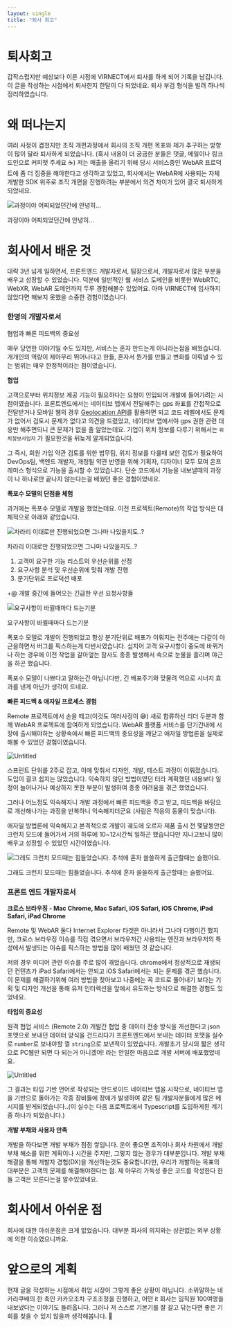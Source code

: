 ```yaml
---
layout: single
title: "퇴사 회고"
---
```


# 퇴사회고

갑작스럽지만 예상보다 이른 시점에 VIRNECT에서 퇴사를 하게 되어 기록을 남깁니다. 이 글을 작성하는 시점에서 퇴사한지 한달이 다 되었네요. 퇴사 부검 형식을 빌려 하나씩 정리하였습니다.

# 왜 떠나는지

여러 사정이 겹쳤지만 조직 개편과정에서 회사의 조직 개편 목표와 제가 추구하는 방향이 많이 달라 퇴사하게 되었습니다. (혹시 내용이 더 궁금한 분들은 댓글, 메일이나 링크드인으로 커피챗 주세요 ☕️) 저는 매출을 올리기 위해 당시 서비스중인 WebAR 프로덕트에 좀 더 집중을 해야한다고 생각하고 있었고, 회사에서는 WebAR에 사용되는 자체 개발한 SDK 위주로 조직 개편을 진행하려는 부분에서 의견 차이가 있어 결국 퇴사하게 되었네요.

![과정이야 어찌되었던간에 안녕히…](https://i.ytimg.com/vi/___5P8wxh9s/sddefault.jpg)

과정이야 어찌되었던간에 안녕히…

# 회사에서 배운 것

대략 3년 넘게 일하면서, 프론트엔드 개발자로서, 팀장으로서, 개발자로서 많은 부분을 배우고 성장할 수 있었습니다. 덕분에 일반적인 웹 서비스 도메인을 비롯한 WebRTC, WebXR, WebAR 도메인까지 두루 경험해볼수 있었어요. 아마 VIRNECT에 입사하지 않았다면 해보지 못했을 소중한 경험이였습니다.

### 한명의 개발자로서

협업과 빠른 피드백의 중요성

매우 당연한 이야기일 수도 있지만, 서비스는 혼자 만드는게 아니라는점을 배웠습니다. 개개인의 역량이 제아무리 뛰어나다고 한들, 혼자서 뭔가를 만들고 변화를 이뤄낼 수 있는 범위는 매우 한정적이라는 점이였습니다.

**협업**

고객으로부터 위치정보 제공 기능이 필요하다는 요청이 인입되어 개발에 들어가려는 시점이였습니다. 프론트엔드에서는 네이티브 앱에서 전달해주는 gps 좌표를 간접적으로 전달받거나 모바일 웹의 경우 [Geolocation API](https://developer.mozilla.org/ko/docs/Web/API/Geolocation_API/Using_the_Geolocation_API)를 활용하면 되고 코드 레벨에서도 문제가 없어서 검토시 문제가 없다고 의견을 드렸었고, 네이티브 앱에서야 gps 권한 관련 대응만 해주면되니 큰 문제가 없을 줄 알았는데요. 기업이 위치 정보를 다루기 위해서는 `위치정보사업자` 가 필요한것을 뒤늦게 알게되었습니다.

그 즉시, 회원 가입 약관 검토를 위한 법무팀, 위치 정보를 다룰때 보안 검토가 필요하여 DevOps팀, 백엔드 개발자, 개정될 약관 반영을 위해 기획자, 디자이너 모두 모여 온프레미스 형식으로 기능을 출시할 수 있었습니다. 단순 코드에서 기능을 내보낼때의 과정이 나 하나로만 끝나지 않는다는걸 배웠던 좋은 경험이었네요.

**폭포수 모델의 단점을 체험**

과거에는 폭포수 모델로 개발을 했었는데요. 이전 프로젝트(Remote)의 작업 방식은 대체적으로 아래와 같았습니다.

![차라리 이대로만 진행되었으면 그나마 나았을지도..?](https://github.com/momoci99/momoci99.github.io/blob/master/assets/img/RecollectionOfResignation/Untitled.png?raw=true)

차라리 이대로만 진행되었으면 그나마 나았을지도..?

1. 고객이 요구한 기능 리스트의 우선순위를 산정
2. 요구사항 분석 및 우선순위에 맞춰 개발 진행
3. 분기단위로 프로덕션 배포

+@ 개발 중간에 들어오는 긴급한 우선 요청사항들

![요구사항이 바뀔때마다 드는기분](https://github.com/momoci99/momoci99.github.io/blob/master/assets/img/RecollectionOfResignation/Untitled%201.png?raw=true)

요구사항이 바뀔때마다 드는기분

폭포수 모델로 개발이 진행되었고 항상 분기단위로 배포가 이뤄지는 전주에는 다같이 야근을하면서 버그를 픽스하는게 다반사였습니다. 심지어 고객 요구사항이 중도에 바뀌거나 하는 경우에 이전 작업을 갈아엎는 참사도 종종 발생해서 속으로 눈물을 흘리며 야근을 하곤 했습니다.

폭포수 모델이 나쁘다고 말하는건 아닙니다만, 긴 배포주기와 맞물려 역으로 시너지 효과를 낸게 아닌가 생각이 드네요.

**빠른 피드백 & 애자일 프로세스 경험**

Remote 프로젝트에서 손을 떼고(이것도 여러사정이 😅) 새로 합류하신 리더 두분과 함께 WebAR 프로젝트에 참여하게 되었습니다. WebAR 플랫폼 서비스를 단기간내에 시장에 출시해야하는 상황속에서 빠른 피드백의 중요성을 깨닫고 애자일 방법론을 실제로 해볼 수 있었던 경험이였습니다.

![Untitled](https://github.com/momoci99/momoci99.github.io/blob/master/assets/img/RecollectionOfResignation/Untitled%202.png?raw=true)

스프린트 단위를 2주로 잡고, 이에 맞춰서 디자인, 개발, 테스트 과정이 이뤄졌습니다. 도입이 결코 쉽지는 않았습니다. 익숙하지 않던 방법이였던 터라 계획했던 내용보다 일정이 늘어나거나 예상하지 못한 부분이 발생하여 종종 어려움을 겪곤 했었습니다.

그러나 어느정도 익숙해지니 개발 과정에서 빠른 피드백을 주고 받고, 피드백을 바탕으로 개선해나가는 과정을 반복하니 익숙해지더군요 (사람은 적응의 동물이 맞습니다).

애자일 방법론에 익숙해지고 본격적으로 개발이 궤도에 오르자 제품 출시 전 몇달동안은 크런치 모드에 들어가서 거의 하루에 10~12시간씩 일하곤 했습니다만 지나고보니 많이 배우고 성장할 수 있었던 시간이였습니다.

![그래도 크런치 모드때는 힘들었습니다. 추석에 혼자 쓸쓸하게 출근할때는 슬펐어요.](https://github.com/momoci99/momoci99.github.io/blob/master/assets/img/RecollectionOfResignation/Untitled%203.png?raw=true)

그래도 크런치 모드때는 힘들었습니다. 추석에 혼자 쓸쓸하게 출근할때는 슬펐어요.

### 프론트 엔드 개발자로서

**크로스 브라우징 - Mac Chrome, Mac Safari, iOS Safari, iOS Chrome, iPad Safari, iPad Chrome**

Remote 및 WebAR 둘다 Internet Explorer 타겟은 아니라서 그나마 다행이긴 했지만, 크로스 브라우징 이슈를 직접 겪으면서 브라우저간 사용되는 엔진과 브라우저의 특성에서 발생되는 이슈를 픽스하는 방법을 많이 배웠던 것 같습니다.

저의 경우 미디어 관련 이슈를 주로 많이 겪었습니다. chrome에서 정상적으로 재생되던 컨텐츠가 iPad Safari에서는 안되고 iOS Safari에서는 되는 문제를 겪곤 했습니다. 이 문제를 해결하기위해 여러 방법을 찾아보고 나중에는 꼭 코드로 풀어내기 보다는 기획 및 디자인 개선을 통해 유저 인터렉션을 앞에서 유도하는 방식으로 해결한 경험도 있었네요.

**타입의 중요성**

원격 협업 서비스 (Remote 2.0) 개발간 협업 중 데이터 전송 방식을 개선한다고 json 포맷으로 보내던 데이터 양식을 건드리다가 프론트엔드에서 보내는 데이터 포맷을 실수로 `number`로 보내야할 껄 `string`으로 보낸적이 있었습니다. 개발초기 당시의 짧은 생각으로 PC웹만 되면 다 되는거 아니겠어! 라는 안일한 마음으로 개발 서버에 배포했었네요.

![Untitled](https://github.com/momoci99/momoci99.github.io/blob/master/assets/img/RecollectionOfResignation/Untitled%204.png?raw=true)

그 결과는 타입 기반 언어로 작성되는 안드로이드 네이티브 앱을 시작으로, 네이티브 앱을 기반으로 돌아가는 각종 장비들에 장애가 발생하여 같은 팀 개발자분들에게 많은 메시지를 받게되었습니다..(이 실수는 다음 프로젝트에서 Typescript를 도입하게된 계기중 하나가 되었습니다.)

**개발 부채와 사용자 만족**

개발을 하다보면 개발 부채가 점점 쌓입니다. 운이 좋으면 조직이나 회사 차원에서 개발 부채 해소를 위한 계획이나 시간을 주지만, 그렇지 않는 경우가 대부분입니다. 개발 부채 해결을 통해 개발자 경험(DX)을 개선하는것도 중요합니다만, 우리가 개발하는 목표의 대부분은 고객의 문제를 해결해야한다는 점. 제 아무리 가독성 좋은 코드를 작성한다 한들 고객은 모른다는걸 알수있었네요.

# 회사에서 아쉬운 점

회사에 대한 아쉬운점은 크게 없었습니다. 대부분 회사의 의지와는 상관없는 외부 상황에 의한 이슈였으니까요.

# 앞으로의 계획

현재 글을 작성하는 시점에서 취업 시장이 그렇게 좋은 상황이 아닙니다. 소위말하는 네카라쿠배의 한 축인 카카오조차 구조조정을 진행하고, 어떤 it 회사는 임직원 100여명을 내보냈다는 이야기도 들려옵니다. 그러나 저 스스로 기본기를 잘 갈고 닦는다면 좋은 기회를 칮을 수 있지 않을까 생각해봅니다. 🚀
